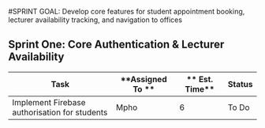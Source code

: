 #SPRINT GOAL:
Develop core features for student appointment booking, lecturer availability tracking, and navigation to offices

## Sprint One: Core Authentication & Lecturer Availability

| **Task**           | **Assigned To **| ** Est. Time** | **Status**|
|-------             |---              |---             |---        |
|Implement Firebase authorisation for students| Mpho| 6 |To Do|
